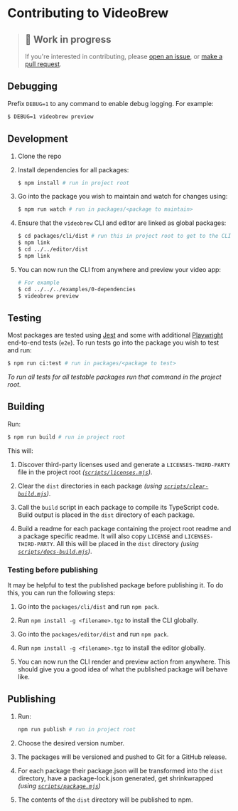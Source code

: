 # Contributing to VideoBrew

> ## 🚧 Work in progress
> 
> If you're interested in contributing, please [open an issue](https://github.com/luttje/videobrew/issues/new), or [make a pull request](https://github.com/luttje/videobrew/compare).

## Debugging

Prefix `DEBUG=1` to any command to enable debug logging. For example:

```bash
$ DEBUG=1 videobrew preview
```

## Development

1. Clone the repo

2. Install dependencies for all packages:
    ```bash
    $ npm install # run in project root
    ```

3. Go into the package you wish to maintain and watch for changes using:
    ```bash
    $ npm run watch # run in packages/<package to maintain>
    ```

4. Ensure that the `videobrew` CLI and editor are linked as global packages:
    ```bash
    $ cd packages/cli/dist # run this in project root to get to the CLI dist (ensure it's built first)
    $ npm link
    $ cd ../../editor/dist
    $ npm link
    ```

5. You can now run the CLI from anywhere and preview your video app:
    ```bash
    # For example
    $ cd ../../../examples/0-dependencies
    $ videobrew preview
    ```

## Testing

Most packages are tested using [Jest](https://jestjs.io/) and some with additional [Playwright](https://playwright.dev/) end-to-end tests (`e2e`). To run tests go into the package you wish to test and run:
```bash
$ npm run ci:test # run in packages/<package to test>
```

*To run all tests for all testable packages run that command in the project root.*

## Building

Run:

```bash
$ npm run build # run in project root
```

This will:

1. Discover third-party licenses used and generate a `LICENSES-THIRD-PARTY` file in the project root *([`scripts/licenses.mjs`](https://github.com/luttje/videobrew/blob/main/scripts/licenses.mjs))*.

2. Clear the `dist` directories in each package *(using [`scripts/clear-build.mjs`](https://github.com/luttje/videobrew/blob/main/scripts/clear-build.mjs))*.

3. Call the `build` script in each package to compile its TypeScript code. Build output is placed in the `dist` directory of each package.

4. Build a readme for each package containing the project root readme and a package specific readme. It will also copy `LICENSE` and `LICENSES-THIRD-PARTY`. All this will be placed in the `dist` directory *(using [`scripts/docs-build.mjs`](https://github.com/luttje/videobrew/blob/main/scripts/docs-build.mjs))*.

### Testing before publishing

It may be helpful to test the published package before publishing it. To do this, you can run the following steps:

1. Go into the `packages/cli/dist` and run `npm pack`. 

2. Run `npm install -g <filename>.tgz` to install the CLI globally.

3. Go into the `packages/editor/dist` and run `npm pack`.

4. Run `npm install -g <filename>.tgz` to install the editor globally.

5. You can now run the CLI render and preview action from anywhere. This should give you a good idea of what the published package will behave like.

## Publishing

1. Run:

    ```bash
    npm run publish # run in project root
    ```

2. Choose the desired version number.

3. The packages will be versioned and pushed to Git for a GitHub release.

4. For each package their package.json will be transformed into the `dist` directory, have a package-lock.json generated, get shrinkwrapped *(using [`scripts/package.mjs`](https://github.com/luttje/videobrew/blob/main/scripts/package.mjs))*

5. The contents of the `dist` directory will be published to npm.